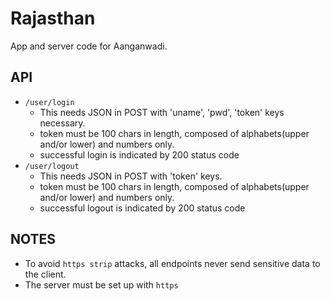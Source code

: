 Rajasthan
=========


App and server code for Aanganwadi.


API
---

- `/user/login`
    - This needs JSON in POST with 'uname', 'pwd', 'token' keys necessary.
    - token must be 100 chars in length, composed of alphabets(upper and/or lower) and numbers only.
    - successful login is indicated by 200 status code
- `/user/logout`
    - This needs JSON in POST with 'token' keys.
    - token must be 100 chars in length, composed of alphabets(upper and/or lower) and numbers only.
    - successful logout is indicated by 200 status code



NOTES
-----

- To avoid `https strip` attacks, all endpoints never send sensitive data to the client.
- The server must be set up with `https`

